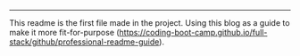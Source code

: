 *******************************
This readme is the first file made in the project.  Using this blog as a guide to make it more fit-for-purpose (https://coding-boot-camp.github.io/full-stack/github/professional-readme-guide).

